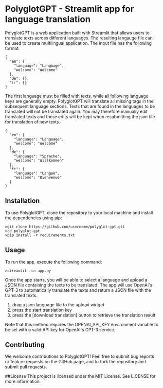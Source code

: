 # PolyglotGPT - Streamlit app for language translation

PolyglotGPT is a web application built with Streamlit that allows users to translate texts across different languages. The resulting langauge file can be used to create multilingual application. The input file has the following format:
```
{
  "en": {
    "language": "Language",
    "welcome": "Welcome"
  },
  "de": {},
  "fr": {}
}
```
The first language must be filled with texts, while all following language keys are generally empty. PolyglotGPT will translate all missing tags in the subsequent language sections. Texts that are found in the languages to be translated will not be translated again. You may therefore manually edit translated texts and these edits will be kept when resubmitting the json file for translation of new texts.
```
{
  "en": {
    "language": "Language",
    "welcome": "Welcome"
  },
  "de": {
    "language": "Sprache",
    "welcome": "Willkommen"
  },
  "fr": {
    "language": "Langue",
    "welcome": "Bienvenue"
  }
}
```

## Installation
To use PolyglotGPT, clone the repository to your local machine and install the dependencies using pip:
```
>git clone https://github.com/username/polyglot-gpt.git
>cd polyglot-gpt
>pip install -r requirements.txt
```
## Usage
To run the app, execute the following command:

```
>streamlit run app.py
```
Once the app starts, you will be able to select a language and upload a JSON file containing the texts to be translated. The app will use OpenAI's GPT-3 to automatically translate the texts and return a JSON file with the translated texts.
1. drag a json language file to the upload widget
2. press the start translation key
3. press the [download translation] button to retrieve the translation result

Note that this method requires the OPENAI_API_KEY environment variable to be set with a valid API key for OpenAI's GPT-3 service.

## Contributing
We welcome contributions to PolyglotGPT! Feel free to submit bug reports or feature requests on the GitHub page, and to fork the repository and submit pull requests.

##License
This project is licensed under the MIT License. See LICENSE for more information.